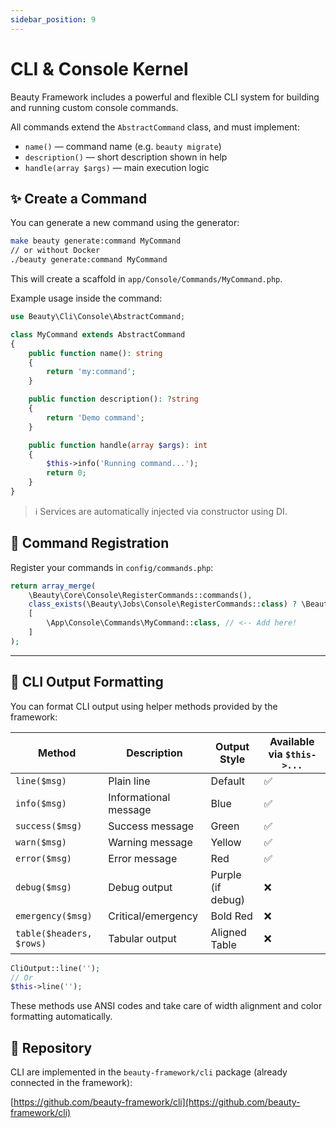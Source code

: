 ```yaml
---
sidebar_position: 9
---
```


# CLI & Console Kernel

Beauty Framework includes a powerful and flexible CLI system for building and running custom console commands.

All commands extend the `AbstractCommand` class, and must implement:

* `name()` — command name (e.g. `beauty migrate`)
* `description()` — short description shown in help
* `handle(array $args)` — main execution logic

## ✨ Create a Command

You can generate a new command using the generator:

```bash
make beauty generate:command MyCommand
// or without Docker
./beauty generate:command MyCommand
```

This will create a scaffold in `app/Console/Commands/MyCommand.php`.

Example usage inside the command:

```php
use Beauty\Cli\Console\AbstractCommand;

class MyCommand extends AbstractCommand
{
    public function name(): string
    {
        return 'my:command';
    }

    public function description(): ?string
    {
        return 'Demo command';
    }

    public function handle(array $args): int
    {
        $this->info('Running command...');
        return 0;
    }
}
```

> ℹ️ Services are automatically injected via constructor using DI.

## 🧱 Command Registration

Register your commands in `config/commands.php`:

```php
return array_merge(
    \Beauty\Core\Console\RegisterCommands::commands(),
    class_exists(\Beauty\Jobs\Console\RegisterCommands::class) ? \Beauty\Jobs\Console\RegisterCommands::commands() : [],
    [
        \App\Console\Commands\MyCommand::class, // <-- Add here!
    ]
);
```

---

## 🎨 CLI Output Formatting

You can format CLI output using helper methods provided by the framework:

| Method                   | Description           | Output Style      | Available via `$this->...` |
| ------------------------ | --------------------- | ----------------- | -------------------------- |
| `line($msg)`             | Plain line            | Default           | ✅                          |
| `info($msg)`             | Informational message | Blue              | ✅                          |
| `success($msg)`          | Success message       | Green             | ✅                          |
| `warn($msg)`             | Warning message       | Yellow            | ✅                          |
| `error($msg)`            | Error message         | Red               | ✅                          |
| `debug($msg)`            | Debug output          | Purple (if debug) | ❌                          |
| `emergency($msg)`        | Critical/emergency    | Bold Red          | ❌                          |
| `table($headers, $rows)` | Tabular output        | Aligned Table     | ❌                          |

```php
CliOutput::line('');
// Or
$this->line('');
```

These methods use ANSI codes and take care of width alignment and color formatting automatically.

## 🔗 Repository

CLI are implemented in the `beauty-framework/cli` package (already connected in the framework):

[https://github.com/beauty-framework/cli](https://github.com/beauty-framework/cli)
